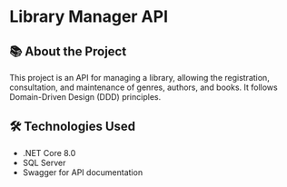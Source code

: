 # Library Manager API

## 📚 About the Project
This project is an API for managing a library, allowing the registration, consultation, and maintenance of genres, authors, and books. It follows Domain-Driven Design (DDD) principles.

## 🛠️ Technologies Used
- .NET Core 8.0
- SQL Server
- Swagger for API documentation
